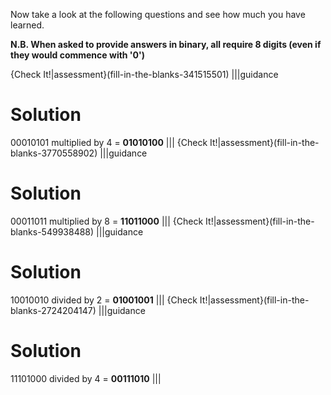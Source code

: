 Now take a look at the following questions and see how much you have learned.

**N.B. When asked to provide answers in binary, all require 8 digits (even if they would commence with '0')**

{Check It!|assessment}(fill-in-the-blanks-341515501)
|||guidance
# Solution
00010101 multiplied by 4 = **01010100**
|||
{Check It!|assessment}(fill-in-the-blanks-3770558902)
|||guidance
# Solution
00011011 multiplied by 8 = **11011000**
|||
{Check It!|assessment}(fill-in-the-blanks-549938488)
|||guidance
# Solution
10010010 divided by 2 = **01001001**
|||
{Check It!|assessment}(fill-in-the-blanks-2724204147)
|||guidance
# Solution
11101000 divided by 4 = **00111010**
|||